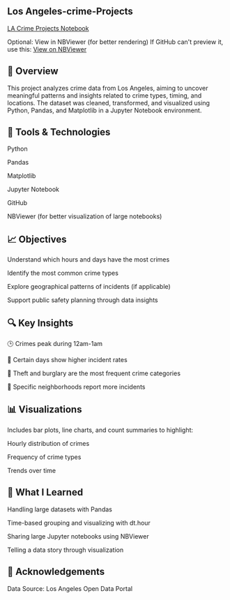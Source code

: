 ## Los Angeles-crime-Projects
[LA Crime Projects Notebook](Python%2C%20Pandas%2C%20Matplotlib%2C%20Jupyter%20Notebook%2C)

 Optional: View in NBViewer (for better rendering)
  If GitHub can't preview it, use this: [View on NBViewer](https://nbviewer.org/github/imVetrii/la-crime-Projects/blob/main/LA%20Crime%20Projects.ipynb)

## 📌 Overview
This project analyzes crime data from Los Angeles, aiming to uncover meaningful patterns and insights related to crime types, timing, and locations. The dataset was cleaned, transformed, and visualized using Python, Pandas, and Matplotlib in a Jupyter Notebook environment.

 
## 🧰 Tools & Technologies
Python

Pandas

Matplotlib

Jupyter Notebook

GitHub

NBViewer (for better visualization of large notebooks)

## 📈 Objectives
Understand which hours and days have the most crimes

Identify the most common crime types

Explore geographical patterns of incidents (if applicable)

Support public safety planning through data insights


## 🔍 Key Insights
🕒 Crimes peak during 12am-1am

 📆 Certain days show higher incident rates

🚓 Theft and burglary are the most frequent crime categories

📍 Specific neighborhoods report more incidents



## 📊 Visualizations
Includes bar plots, line charts, and count summaries to highlight:

Hourly distribution of crimes

Frequency of crime types

Trends over time




## 🧠 What I Learned
Handling large datasets with Pandas

Time-based grouping and visualizing with dt.hour

Sharing large Jupyter notebooks using NBViewer

Telling a data story through visualization


## 🙌 Acknowledgements
Data Source: Los Angeles Open Data Portal


